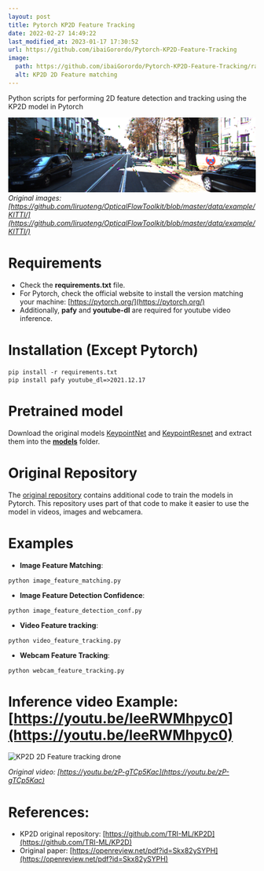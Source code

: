 ```yaml
---
layout: post
title: Pytorch KP2D Feature Tracking
date: 2022-02-27 14:49:22 
last_modified_at: 2023-01-17 17:30:52 
url: https://github.com/ibaiGorordo/Pytorch-KP2D-Feature-Tracking
image:
  path: https://github.com/ibaiGorordo/Pytorch-KP2D-Feature-Tracking/raw/main/doc/img/output.png
  alt: KP2D 2D Feature matching
---
```

 Python scripts for performing 2D feature detection and tracking using the KP2D model in Pytorch

![KP2D 2D Feature matching](https://github.com/ibaiGorordo/Pytorch-KP2D-Feature-Tracking/raw/main/doc/img/output.png)
*Original images:[https://github.com/liruoteng/OpticalFlowToolkit/blob/master/data/example/KITTI/](https://github.com/liruoteng/OpticalFlowToolkit/blob/master/data/example/KITTI/)*

# Requirements

 * Check the **requirements.txt** file. 
 * For Pytorch, check the official website to install the version matching your machine: [https://pytorch.org/](https://pytorch.org/)
 * Additionally, **pafy** and **youtube-dl** are required for youtube video inference.
 
# Installation (Except Pytorch)
```
pip install -r requirements.txt
pip install pafy youtube_dl=>2021.12.17
```

# Pretrained model
Download the original models [KeypointNet](https://tri-ml-public.s3.amazonaws.com/github/kp2d/models/pretrained_models.tar.gz) and [KeypointResnet](https://tri-ml-public.s3.amazonaws.com/github/kp3d/pretrained_models.tar.gz) and extract them into the **[models](https://github.com/ibaiGorordo/Pytorch-KP2D-Feature-Tracking/tree/main/models)** folder. 

# Original Repository
The [original repository](https://github.com/TRI-ML/KP2D) contains additional code to train the models in Pytorch. This repository uses part of that code to make it easier to use the model in videos, images and webcamera.
 
# Examples

 * **Image Feature Matching**:
 
 ```
 python image_feature_matching.py
 ```
 
 * **Image Feature Detection Confidence**:
 
 ```
 python image_feature_detection_conf.py
 ```
 
  * **Video Feature tracking**:
 
 ```
 python video_feature_tracking.py
 ```
 
 * **Webcam Feature Tracking**:
 
 ```
 python webcam_feature_tracking.py
 ```
 
# Inference video Example: [https://youtu.be/IeeRWMhpyc0](https://youtu.be/IeeRWMhpyc0)
 ![KP2D 2D Feature tracking drone](https://github.com/ibaiGorordo/Pytorch-KP2D-Feature-Tracking/raw/main/doc/img/kp2d_feature_tracking.gif)

*Original video: [https://youtu.be/zP-gTCp5Kac](https://youtu.be/zP-gTCp5Kac)*

# References:
* KP2D original repository: [https://github.com/TRI-ML/KP2D](https://github.com/TRI-ML/KP2D)
* Original paper: [https://openreview.net/pdf?id=Skx82ySYPH](https://openreview.net/pdf?id=Skx82ySYPH)
 
